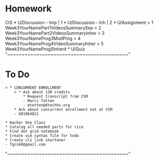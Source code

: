 # Homework
CIS
    * U/Discussion - Imp | 1
    * U/Discussion - Inh | 2
    * U/Assignment
        > 1 Week3YourNamePart1VideosSummarySep
        > 2 Week3YourNamePart2VideosSummaryInher
        > 3 Week3YourNameProg3ModProg
        > 4 Week3YourNameProg4VideoSummaryInher
        > 5 Week3YourNameProg5Inherit
    * U/Quiz
"~~~~~~~~~~~~~~~~~~~~~~~~~~~~~~~~~~~~~~~~~~"
# To Do
    > * CONCURRENT ENROLLMENT
        > * Ask about 130 credits
            * Request transcript from CSM
            - Marci Totten
            - mtotten@dtechhs.org
        * Ask about concurrent enrollment not at CSM
        - G01064811

    * Hacker One Class
    * Catalog all needed parts for rice
    * Find dot grid notebook
    * Create vim syntax file for todo
    * Create cli link shortener
    - fgcsk0@gmail.com
"~~~~~~~~~~~~~~~~~~~~~~~~~~~~~~~~~~~~~~~~~~"
